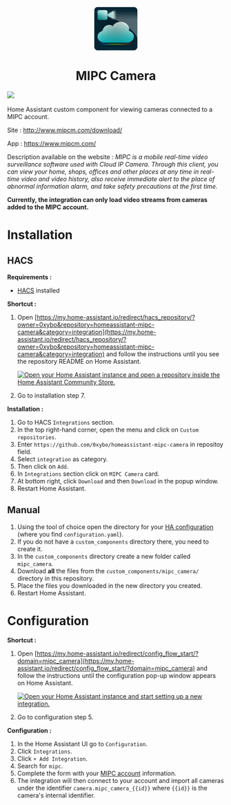 <div align="center">
    <img src="brands/icon.png" height="100">
</div>
<div align="center">
    <h1>MIPC Camera</h1>
</div>
    
<a href="https://github.com/hacs/integration">
    <img src="https://img.shields.io/badge/HACS-Custom-41BDF5.svg?style=for-the-badge">
</a>
<!-- <a href="https://github.com/hacs/integration"><img src="https://img.shields.io/badge/HACS-Default-41BDF5.svg?style=for-the-badge"></a> -->

Home Assistant custom component for viewing cameras connected to a MIPC account.

Site : http://www.mipcm.com/download/

App : https://www.mipcm.com/

Description available on the website : _MIPC is a mobile real-time video surveillance software used with Cloud IP Camera. Through this client, you can view your home, shops, offices and other places at any time in real-time video and video history, also receive immediate alert to the place of abnormal information alarm, and take safety precautions at the first time._

**Currently, the integration can only load video streams from cameras added to the MIPC account.**

# Installation

## HACS

**Requirements :**
- [HACS](https://hacs.xyz/) installed

**Shortcut :**
1. Open [https://my.home-assistant.io/redirect/hacs_repository/?owner=0xybo&repository=homeassistant-mipc-camera&category=integration](https://my.home-assistant.io/redirect/hacs_repository/?owner=0xybo&repository=homeassistant-mipc-camera&category=integration) and follow the instructions until you see the repository README on Home Assistant.

    [![Open your Home Assistant instance and open a repository inside the Home Assistant Community Store.](https://my.home-assistant.io/badges/hacs_repository.svg)](https://my.home-assistant.io/redirect/hacs_repository/?owner=0xybo&repository=homeassistant-mipc-camera&category=integration)

2. Go to installation step 7.

<!-- Installation :
1. Go to HACS "Instegrations >" section
3. In the lower right, click "+ Explore & Download repositories"
4. Search for "mipc" and add it
5. Restart Home Assistant -->

**Installation :**
1. Go to HACS `Integrations` section.
2. In the top right-hand corner, open the menu and click on `Custom repositories`.
3. Enter `https://github.com/0xybo/homeassistant-mipc-camera` in repositoy field.
4. Select `integration` as category.
5. Then click on `Add`.
6. In `Integrations` section click on `MIPC Camera` card.
7. At bottom right, click `Download` and then `Download` in the popup window.
8. Restart Home Assistant.

## Manual

1. Using the tool of choice open the directory for your [HA configuration](https://www.home-assistant.io/docs/configuration/) (where you find `configuration.yaml`).
2. If you do not have a `custom_components` directory there, you need to create it.
3. In the `custom_components` directory create a new folder called `mipc_camera`.
4. Download **all** the files from the `custom_components/mipc_camera/` directory in this repository.
5. Place the files you downloaded in the new directory you created.
6. Restart Home Assistant.

# Configuration

**Shortcut :**
1. Open [https://my.home-assistant.io/redirect/config_flow_start/?domain=mipc_camera](https://my.home-assistant.io/redirect/config_flow_start/?domain=mipc_camera) and follow the instructions until the configuration pop-up window appears on Home Assistant.

    [![Open your Home Assistant instance and start setting up a new integration.](https://my.home-assistant.io/badges/config_flow_start.svg)](https://my.home-assistant.io/redirect/config_flow_start/?domain=mipc_camera)
2. Go to configuration step 5.

**Configuration :**

1. In the Home Assistant UI go to `Configuration`.
2. Click `Integrations`.
3. Click `+ Add Integration`.
4. Search for `mipc`.
5. Complete the form with your [MIPC account](https://www.mipcm.com/) information.
6. The integration will then connect to your account and import all cameras under the identifier `camera.mipc_camera_{{id}}` where `{{id}}` is the camera's internal identifier. 
